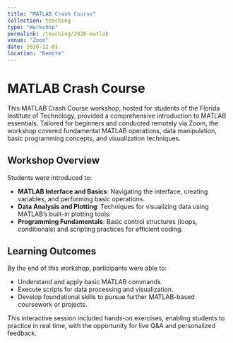 ```yaml
---
title: "MATLAB Crash Course"
collection: teaching
type: "Workshop"
permalink: /teaching/2020-matlab
venue: "Zoom"
date: 2020-12-01
location: "Remote"
---
```


# MATLAB Crash Course

This MATLAB Crash Course workshop, hosted for students of the Florida Institute of Technology, provided a comprehensive introduction to MATLAB essentials. Tailored for beginners and conducted remotely via Zoom, the workshop covered fundamental MATLAB operations, data manipulation, basic programming concepts, and visualization techniques.

## Workshop Overview

Students were introduced to:
- **MATLAB Interface and Basics**: Navigating the interface, creating variables, and performing basic operations.
- **Data Analysis and Plotting**: Techniques for visualizing data using MATLAB’s built-in plotting tools.
- **Programming Fundamentals**: Basic control structures (loops, conditionals) and scripting practices for efficient coding.

## Learning Outcomes

By the end of this workshop, participants were able to:
- Understand and apply basic MATLAB commands.
- Execute scripts for data processing and visualization.
- Develop foundational skills to pursue further MATLAB-based coursework or projects.

This interactive session included hands-on exercises, enabling students to practice in real time, with the opportunity for live Q&A and personalized feedback.